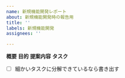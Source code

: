 ```yaml
---
name: 新規機能開発レポート
about: 新規機能開発時の報告用
title: ''
labels: 新規機能開発
assignees: ''

---
```


**概要**
**目的**
**提案内容**
**タスク**
- [ ] 細かいタスクに分解できているなら書き出す
